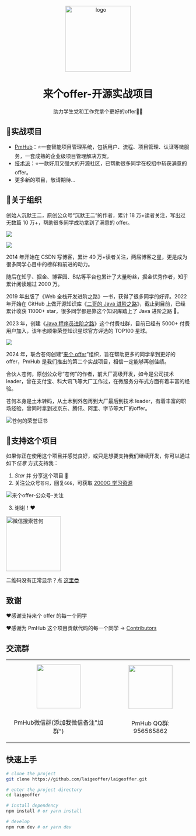 <p align="center"><a href="https://laigeoffer.cn/" target="_blank" rel="noopener noreferrer"><img width="180" src="https://cdn.tobebetterjavaer.com/stutymore/README-20240330213040.png" alt="logo"></a></p>

<h1 align="center">来个offer-开源实战项目</h1>
<p align="center">
  助力学生党和工作党拿个更好的offer💪🏻
</p>

<!-- 小熊猫 -->
<!-- <img src="/img/panda-waving.png" class="panda no-zoom" style="width: 130px;height: 115px;opacity: 0.8;margin-bottom: -4px;padding-bottom:0;position: fixed;bottom: 0;left: 0.5rem;z-index: 1;"> -->

## 🎯实战项目

* [PmHub](https://pmhub.laigeoffer.cn/
)：⭐️一套智能项目管理系统，包括用户、流程、项目管理、认证等微服务，一套成熟的企业级项目管理解决方案。
* [技术派](https://paicoding.com)：⭐️一款好用又强大的开源社区，已帮助很多同学在校招中斩获满意的 offer。
* 更多新的项目，敬请期待...

## 🫵关于组织

创始人沉默王二，原创公众号“沉默王二”的作者，累计 18 万+读者关注，写出过无数篇 10 万+，帮助很多同学成功拿到了满意的 offer。

![](https://cdn.tobebetterjavaer.com/stutymore/readme-20231221211916.png)

![](https://cdn.tobebetterjavaer.com/stutymore/readme-20231221213449.png)

2014 年开始在 CSDN 写博客，累计 40 万+读者关注，两届博客之星，更是成为很多同学心目中的榜样和前进的动力。

随后在知乎、掘金、博客园、B站等平台也累计了大量粉丝，掘金优秀作者，知乎累计阅读超过 2000 万。

2019 年出版了《Web 全栈开发进阶之路》一书，获得了很多同学的好评。2022 年开始在 GitHub 上做开源知识库《[二哥的 Java 进阶之路](https://github.com/itwanger/toBeBetterJavaer)》，截止到目前，已经累计收获 11000+ star，很多同学都是靠这个知识库踏上了 Java 进阶之路 🛫。

2023 年，创建《[Java 程序员进阶之路](https://javabetter.cn/zhishixingqiu/)》这个付费社群，目前已经有 5000+ 付费用户加入，该年也顺带荣登知识星球官方评选的 TOP100 星球。

![](https://cdn.tobebetterjavaer.com/stutymore/README-20240330212257.png)

2024 年，联合苍何创建“[来个 offer](https://laigeoffer.cn/)”组织，旨在帮助更多的同学拿到更好的 offer，PmHub 是我们推出的第二个实战项目，相信一定能够再创佳绩。

合伙人苍何，原创公众号“苍何”的作者，前大厂高级开发，如今是公司技术 leader，曾在支付宝、科大讯飞等大厂工作过，在微服务分布式方面有着丰富的经验。

苍何本身是土木转码，从土木到外包再到大厂最后到技术 leader，有着丰富的职场经验，曾同时拿到过京东、腾讯、阿里、字节等大厂的offer。

![苍何的荣誉证书](https://cdn.tobebetterjavaer.com/stutymore/%E4%B8%AA%E4%BA%BA%E8%AF%81%E4%B9%A6.jpg)



## :sparkling_heart:支持这个项目

如果你正在使用这个项目并感觉良好，或只是想要支持我们继续开发，你可以通过如下*任意* 方式支持我：

1. *Star* 并 分享这个项目 :rocket: 
2. 关注公众号`苍何`，回复`666`，可获取 [2000G 学习资源](https://laigeoffer.cn/)

![来个offer-公众号-关注](https://cdn.tobebetterjavaer.com/stutymore/来个offer-公众号-关注.jpg)


3. 谢谢！:heart:

<img src="https://cdn.tobebetterjavaer.com/stutymore/%E8%B5%9E%E8%B5%8F%E7%A0%812.jpg" alt="微信搜索苍何" width=150>

二维码没有正常显示？点 [这里😎](https://laigeoffer.cn/)

## 致谢

:heart:感谢支持来个 offer 的每一个同学

:heart:感谢为 PmHub 这个项目贡献代码的每一个同学 → [Contributors](https://github.com/laigeoffer/pmhub/graphs/contributors)

## 交流群

<table>
  <tbody>
    <tr>
      <td align="center" valign="middle">
        <img src="https://cdn.tobebetterjavaer.com/stutymore/%E6%A0%87%E5%87%86.png" class="no-zoom" style="width:120px;margin: 10px;">
        <p>PmHub微信群(添加我微信备注"加群")</p>
      </td>
      <td align="center" valign="middle">
        <img src="https://cdn.tobebetterjavaer.com/stutymore/qq-pmhub.jpg" class="no-zoom" style="width:120px;margin: 10px;">
        <p>PmHub QQ群: 956565862</p>
      </td>
    </tr>
  </tbody>
</table>

## 快速上手

```bash
# clone the project
git clone https://github.com/laigeoffer/laigeoffer.git

# enter the project directory
cd laigeoffer

# install dependency
npm install # or yarn install

# develop
npm run dev # or yarn dev
```

<!-- ## ⚡️未来...


期待 [VuePress v2.0](https://github.com/vuepress/vuepress-next) 以及 [VitePress](https://github.com/vuejs/vitepress) 的正式发布...

届时，VuePress 1.x 编译慢的缺点将得到极大的改善。我将会视情况把主题升级至 VuePress v2.0 或 VitePress，也可能两个都升级。目前(2020.10.29)来看还需要一段时间才能让大家使用上基于它们的新版本，还希望大家多多 [:sparkling_heart:支持](https://doc.xugaoyi.com/pages/1b12ed/) 哟，持续关注吧~ -->